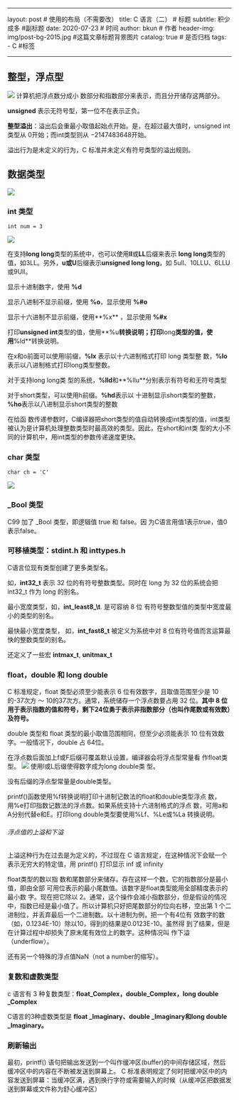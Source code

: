 ---
layout:     post   				    # 使用的布局（不需要改）
title:      C 语言（二）				# 标题 
subtitle:   积少成多 #副标题
date:       2020-07-23				# 时间
author:     bkun 						# 作者
header-img: img/post-bg-2015.jpg 	#这篇文章标题背景图片
catalog: true 						# 是否归档
tags:	
     - C							#标签
     
----
## 整型，浮点型

![](https://tva1.sinaimg.cn/large/007S8ZIlgy1ggysl3sj2dj31740g6423.jpg)
计算机把浮点数分成小 数部分和指数部分来表示，而且分开储存这两部分。

**unsigned** 表示无符号型，第一位不在表示正负。

**整型溢出**：溢出后会重最小取值起始点开始。是，在超过最大值时，unsigned int 类型从 0开始；而int类型则从 −2147483648开始。

溢出行为是未定义的行为，C 标准并未定义有符号类型的溢出规则。
## 数据类型
![](https://tva1.sinaimg.cn/large/007S8ZIlgy1ggysh0v31lj30h60oqt9v.jpg)



### int 类型
``` int num = 3 ```

![](https://tva1.sinaimg.cn/large/007S8ZIlgy1ggysa228ljj31b60okae7.jpg)

在支持**long long**类型的系统中，也可以使用**ll**或**LL**后缀来表示 **long long**类型的值，如3LL。另外，**u或U**后缀表示**unsigned long long**，如 5ull、10LLU、6LLU或9Ull。

显示十进制数字，使用 **%d**

显示八进制不显示前缀，使用 **%o**，显示使用 **%#o**

显示十六进制不显示前缀，使用**%x** ，显示使用 **%#x**

打印**unsigned int**类型的值，使用**%u**转换说明；打印**long**类型的值，使用**%ld**转换说明。

在x和o前面可以使用l前缀，**%lx** 表示以十六进制格式打印 long 类型整 数，**%lo** 表示以八进制格式打印long类型整数。

对于支持long long类 型的系统，**%lld**和**%llu**分别表示有符号和无符号类型

对于short类型，可以使用h前缀。**%hd**表示以 十进制显示short类型的整数，**%ho**表示以八进制显示short类型的整数

在给函 数传递参数时，C编译器把short类型的值自动转换成int类型的值，int类型被认为是计算机处理整数类型时最高效的类型。因此，在short和int类 型的大小不同的计算机中，用int类型的参数传递速度更快。

### char 类型
``` char ch = 'C' ```

![](https://tva1.sinaimg.cn/large/007S8ZIlgy1ggytc9idhjj31300mwgqg.jpg)


### _Bool 类型
C99 加了 \_Bool 类型，即逻辑值 true 和 false。因 为C语言用值1表示true，值0表示false。

### 可移植类型：stdint.h 和 inttypes.h
C语言位现有类型创建了更多类型名。

如，**int32_t** 表示 32 位的有符号整数类型。同时在 long 为 32 位的系统会把 int32_t 作为 long 的别名。

最小宽度类型，如，**int\_least8_\t**. 是可容纳 8 位 有符号整数型值的类型中宽度最小的类型的别名。

最快最小宽度类型， 如，**int\_fast8\_t** 被定义为系统中对 8 位有符号值而言运算最快的整数类型的别名。

还定义了一些宏 **intmax_t**, **unitmax_t**


### float，double 和 long double
C 标准规定，float 类型必须至少能表示 6 位有效数字，且取值范围至少是 10的-37次方 ～ 10的37次方。通常，系统储存一个浮点数要占用 32 位。**其中 8 位用于表示指数的值和符号，剩下24位勇于表示非指数部分（也叫作尾数或有效数）及符号。**

double 类型和 float 类型的最小取值范围相同，但至少必须能表示 10 位有效数字。一般情况下，double 占 64位。

在浮点数后面加上f或F后缀可覆盖默认设置，编译器会将浮点型常量看 作float类型。
![](https://tva1.sinaimg.cn/large/007S8ZIlgy1ggzhvbbyp5j311s0eoju8.jpg)
使用l或L后缀使得数字成为long double类 型。

没有后缀的浮点型常量是double类型。

printf()函数使用%f转换说明打印十进制记数法的float和double类型浮点 数，用%e打印指数记数法的浮点数。如果系统支持十六进制格式的浮点 数，可用a和A分别代替e和E。打印long double类型要使用%Lf、%Le或%La 转换说明。


###### 浮点值的上溢和下溢
上溢这种行为在过去是为定义的，不过现在 C 语言规定，在这种情况下会赋一个表示无穷大的特定值，用 printf() 打印显示 inf 或 infinity

float类型的数以指 数和尾数部分来储存。存在这样一个数，它的指数部分是最小值，即由全部 可用位表示的最小尾数值。该数字是float类型能用全部精度表示的最小数 字。现在把它除以 2。通常，这个操作会减小指数部分，但是假设的情况 中，指数已经是最小值了。所以计算机只好把尾数部分的位向右移，空出第 1 个二进制位，并丢弃最后一个二进制数。以十进制为例，把一个有4位有 效数字的数（如，0.1234E-10）除以10，得到的结果是0.0123E-10。虽然得 到了结果，但是在计算过程中却损失了原末尾有效位上的数字。这种情况叫 作下溢（underflow）。

还有另一个特殊的浮点值NaN（not a number的缩写）。

### 复数和虚数类型
c 语言有 3 种复数类型：**float_Complex，double_Complex，long double _Complex**

C语言的3种虚数类型是 **float _Imaginary、double _Imaginary和long double _Imaginary。**

### 刷新输出
最初，printf() 语句把输出发送到一个叫作缓冲区(buffer)的中间存储区域，然后缓冲区中的内容在不断被发送到屏幕上。 C 标准表明规定了何时把缓冲区中的内容发送到屏幕：当缓冲区满，遇到换行字符或需要输入的时候（从缓冲区把数据发送到屏幕或文件称为舒心缓冲区）



